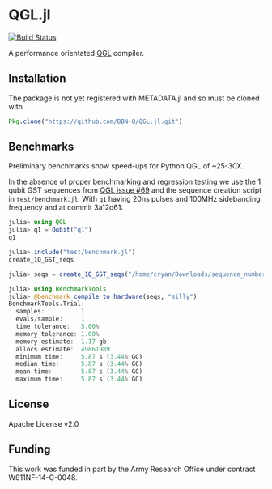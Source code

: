# QGL.jl

[![Build Status](https://travis-ci.org/BBN-Q/QGL.jl.svg?branch=master)](https://travis-ci.org/BBN-Q/QGL.jl)

A performance orientated [QGL](https://github.com/BBN-Q/QGL) compiler.

## Installation

The package is not yet registered with METADATA.jl and so must be cloned with

```julia
Pkg.clone("https://github.com/BBN-Q/QGL.jl.git")
```

## Benchmarks

Preliminary benchmarks show speed-ups for Python QGL of ~25-30X.

In the absence of proper benchmarking and regression testing we use the 1 qubit
GST sequences from [QGL issue #69](https://github.com/BBN-Q/QGL/issues/69) and
the sequence creation script in `test/benchmark.jl`. With `q1` having 20ns
pulses and 100MHz sidebanding frequency and at commit 3a12d61:

```julia
julia> using QGL
julia> q1 = Qubit("q1")
q1

julia> include("test/benchmark.jl")
create_1Q_GST_seqs

julia> seqs = create_1Q_GST_seqs("/home/cryan/Downloads/sequence_numbers.csv", q1);

julia> using BenchmarkTools
julia> @benchmark compile_to_hardware(seqs, "silly")
BenchmarkTools.Trial:
  samples:          1
  evals/sample:     1
  time tolerance:   5.00%
  memory tolerance: 1.00%
  memory estimate:  1.17 gb
  allocs estimate:  49861989
  minimum time:     5.87 s (3.44% GC)
  median time:      5.87 s (3.44% GC)
  mean time:        5.87 s (3.44% GC)
  maximum time:     5.87 s (3.44% GC)
```

## License

Apache License v2.0

## Funding

This work was funded in part by the Army Research Office under contract W911NF-14-C-0048.
